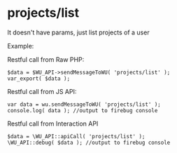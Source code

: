 projects/list
===

It doesn't have params, just list projects of a user

Example:

Restful call from Raw PHP:
```
$data = $WU_API->sendMessageToWU( 'projects/list' );
var_export( $data );
```

Restful call from JS API:
```
var data = wu.sendMessageToWU( 'projects/list' );
console.log( data ); //output to firebug console
```

Restful call from Interaction API
```
$data = \WU_API::apiCall( 'projects/list' );
\WU_API::debug( $data ); //output to firebug console
```
